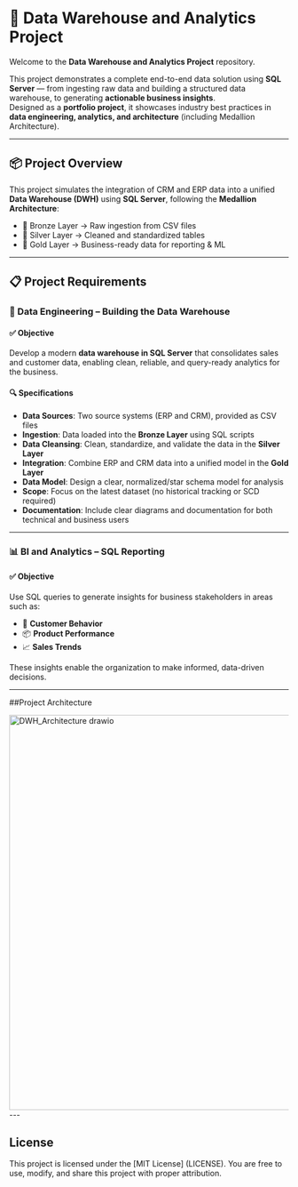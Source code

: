 # 🧱 Data Warehouse and Analytics Project

Welcome to the **Data Warehouse and Analytics Project** repository.

This project demonstrates a complete end-to-end data solution using **SQL Server** — from ingesting raw data and building a structured data warehouse, to generating **actionable business insights**.  
Designed as a **portfolio project**, it showcases industry best practices in **data engineering, analytics, and architecture** (including Medallion Architecture).

---

## 📦 Project Overview

This project simulates the integration of CRM and ERP data into a unified **Data Warehouse (DWH)** using **SQL Server**, following the **Medallion Architecture**:

- 🥉 Bronze Layer → Raw ingestion from CSV files  
- 🥈 Silver Layer → Cleaned and standardized tables  
- 🥇 Gold Layer → Business-ready data for reporting & ML

---

## 📋 Project Requirements

### 🔧 Data Engineering – Building the Data Warehouse

#### ✅ Objective

Develop a modern **data warehouse in SQL Server** that consolidates sales and customer data, enabling clean, reliable, and query-ready analytics for the business.

#### 🔍 Specifications

- **Data Sources**: Two source systems (ERP and CRM), provided as CSV files
- **Ingestion**: Data loaded into the **Bronze Layer** using SQL scripts
- **Data Cleansing**: Clean, standardize, and validate the data in the **Silver Layer**
- **Integration**: Combine ERP and CRM data into a unified model in the **Gold Layer**
- **Data Model**: Design a clear, normalized/star schema model for analysis
- **Scope**: Focus on the latest dataset (no historical tracking or SCD required)
- **Documentation**: Include clear diagrams and documentation for both technical and business users

---

### 📊 BI and Analytics – SQL Reporting

#### ✅ Objective

Use SQL queries to generate insights for business stakeholders in areas such as:

- 👥 **Customer Behavior**
- 📦 **Product Performance**
- 📈 **Sales Trends**

These insights enable the organization to make informed, data-driven decisions.

---
##Project Architecture

<img width="1612" height="711" alt="DWH_Architecture drawio" src="https://github.com/user-attachments/assets/fdff5b9a-cf02-436b-9e71-9535dc42eb63" />
---

## License

This project is licensed under the [MIT License] (LICENSE). You are free to use, modify, and share this project with proper attribution.
